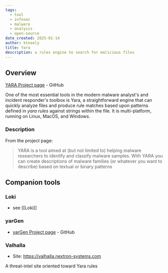 ```yaml
---
tags:
  - tool
  - infosec
  - malware
  - analysis
  - open-source
date_created: 2025-01-14
author: ktneely
title: Yara
description: a rules engine to search for malicious files
---
```


## Overview

[YARA Project page](https://github.com/VirusTotal/yara) - GitHub

One of the most essential tools in the modern malware analyst's and incident responder's toolbox is Yara, a straightforward engine that can quickly analyze files and produce rule matches based upon patterns defined in *yara rules* against strings within the file.  It is multi-platform, running on Linux, MacOS, and Windows.


### Description

From the project page:
> YARA is a tool aimed at (but not limited to) helping malware researchers to identify and classify malware samples. With YARA you can create descriptions of malware families (or whatever you want to describe) based on textual or binary patterns


## Companion tools

### Loki

- see [[Loki]]

### yarGen

- [yarGen Project page](https://github.com/Neo23x0/yarGen) - GitHub

### Valhalla

- Site: https://valhalla.nextron-systems.com 

A threat-intel site oriented toward Yara rules